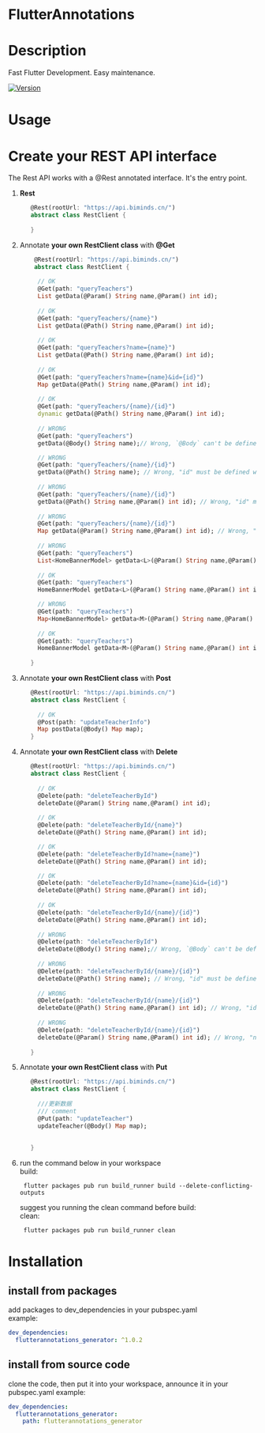 # FlutterAnnotations


# Description

Fast Flutter Development. Easy maintenance.



[![Version](https://img.shields.io/badge/version-1.0.2-blue.svg)](https://pub.dartlang.org/packages/flutterannotations_generator)



# Usage

# Create your REST API interface

The Rest API works with a @Rest annotated interface. It's the entry point.

1. **Rest**

   ```Dart
      @Rest(rootUrl: "https://api.biminds.cn/")
      abstract class RestClient {
        
      }
   ```
2. Annotate **your own RestClient class** with **@Get** 

   ```Dart
       @Rest(rootUrl: "https://api.biminds.cn/")
       abstract class RestClient {
         
        // OK
        @Get(path: "queryTeachers")
        List getData(@Param() String name,@Param() int id);
        
        // OK
        @Get(path: "queryTeachers/{name}")
        List getData(@Path() String name,@Param() int id);
        
        // OK
        @Get(path: "queryTeachers?name={name}")
        List getData(@Path() String name,@Param() int id);
        
        // OK
        @Get(path: "queryTeachers?name={name}&id={id}")
        Map getData(@Path() String name,@Param() int id);
        
        // OK
        @Get(path: "queryTeachers/{name}/{id}")
        dynamic getData(@Path() String name,@Param() int id); 
        
        // WRONG
        @Get(path: "queryTeachers")
        getData(@Body() String name);// Wrong, `@Body` can't be defined in `@Get`.

        // WRONG
        @Get(path: "queryTeachers/{name}/{id}")
        getData(@Path() String name); // Wrong, "id" must be defined with `@Path`.
        
        // WRONG
        @Get(path: "queryTeachers/{name}/{id}")
        getData(@Path() String name,@Param() int id); // Wrong, "id" must be defined with `@Path`.
        
        // WRONG
        @Get(path: "queryTeachers/{name}/{id}")
        Map getData(@Param() String name,@Param() int id); // Wrong, "name"  and "id" must be defined with `@Path`.
        
        // WRONG
        @Get(path: "queryTeachers")
        List<HomeBannerModel> getData<L>(@Param() String name,@Param() int id); // Wrong, method return must be HomeBannerModel
        
        // OK
        @Get(path: "queryTeachers")
        HomeBannerModel getData<L>(@Param() String name,@Param() int id); // OK, method return must be HomeBannerModel

        // WRONG
        @Get(path: "queryTeachers")
        Map<HomeBannerModel> getData<M>(@Param() String name,@Param() int id); // Wrong, method return must be HomeBannerModel
        
        // OK
        @Get(path: "queryTeachers")
        HomeBannerModel getData<M>(@Param() String name,@Param() int id); // OK, method return must be HomeBannerModel        
        
      }
   ```   
3. Annotate **your own RestClient class** with **Post**

   ```Dart
      @Rest(rootUrl: "https://api.biminds.cn/")
      abstract class RestClient {
      
        // OK
        @Post(path: "updateTeacherInfo")
        Map postData(@Body() Map map);      
      }
   ```   
4. Annotate **your own RestClient class** with **Delete**

   ```Dart
      @Rest(rootUrl: "https://api.biminds.cn/")
      abstract class RestClient {
  
        // OK
        @Delete(path: "deleteTeacherById")
        deleteDate(@Param() String name,@Param() int id);
        
        // OK
        @Delete(path: "deleteTeacherById/{name}")
        deleteDate(@Path() String name,@Param() int id);

        // OK
        @Delete(path: "deleteTeacherById?name={name}")
        deleteDate(@Path() String name,@Param() int id);

        // OK
        @Delete(path: "deleteTeacherById?name={name}&id={id}")
        deleteDate(@Path() String name,@Param() int id);
     
        // OK
        @Delete(path: "deleteTeacherById/{name}/{id}")
        deleteDate(@Path() String name,@Param() int id);
     
        // WRONG
        @Delete(path: "deleteTeacherById")
        deleteDate(@Body() String name);// Wrong, `@Body` can't be defined in `@Delete`.
 
        // WRONG
        @Delete(path: "deleteTeacherById/{name}/{id}")
        deleteDate(@Path() String name); // Wrong, "id" must be defined with `@Path`.
     
        // WRONG
        @Delete(path: "deleteTeacherById/{name}/{id}")
        deleteDate(@Path() String name,@Param() int id); // Wrong, "id" must be defined with `@Path`.
            
        // WRONG
        @Delete(path: "deleteTeacherById/{name}/{id}")
        deleteDate(@Param() String name,@Param() int id); // Wrong, "name"  and "id" must be defined with `@Path`.
              
      }
   ```   
5. Annotate **your own RestClient class** with **Put**

   ```Dart
      @Rest(rootUrl: "https://api.biminds.cn/")
      abstract class RestClient {
  
        ///更新数据
        /// comment
        @Put(path: "updateTeacher")
        updateTeacher(@Body() Map map);
     
       
      }
   ```   
6. run the command below in your workspace  
   build:

   ```shell
    flutter packages pub run build_runner build --delete-conflicting-outputs
   ```

   suggest you running the clean command before build:  
    clean:

   ```shell
    flutter packages pub run build_runner clean

# Installation

## install from packages

add packages to dev_dependencies in your pubspec.yaml  
example:

```yaml
dev_dependencies:
  flutterannotations_generator: ^1.0.2
```

## install from source code

clone the code, then put it into your workspace, announce it in your pubspec.yaml
example:

```yaml
dev_dependencies:
  flutterannotations_generator:
    path: flutterannotations_generator
```
  
